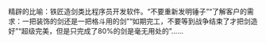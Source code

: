 精辟的比喻：铁匠造剑类比程序员开发软件。“不要重新发明锤子”“了解客户的需求：一把装饰的剑还是一把格斗用的剑”“如期完工，不要等到战争结束了才把剑造好”“超级完美，但是只完成了80%的剑是毫无用处的”……
